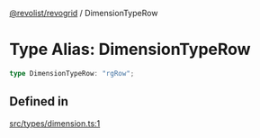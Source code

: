 [@revolist/revogrid](README.md) / DimensionTypeRow

# Type Alias: DimensionTypeRow

```ts
type DimensionTypeRow: "rgRow";
```

## Defined in

[src/types/dimension.ts:1](https://github.com/revolist/revogrid/blob/af3362245c6506a51c4b9ff572c0e5ce6908767a/src/types/dimension.ts#L1)
